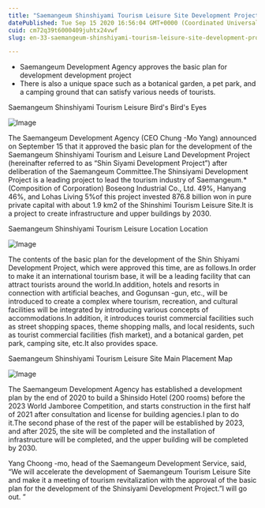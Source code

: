 ```yaml
---
title: "Saemangeum Shinshiyami Tourism Leisure Site Development Project becomes visible"
datePublished: Tue Sep 15 2020 16:56:04 GMT+0000 (Coordinated Universal Time)
cuid: cm72q39t6000409juhtx24vwf
slug: en-33-saemangeum-shinshiyami-tourism-leisure-site-development-project-becomes-visible

---
```



- Saemangeum Development Agency approves the basic plan for development development project
- There is also a unique space such as a botanical garden, a pet park, and a camping ground that can satisfy various needs of tourists.

Saemangeum Shinshiyami Tourism Leisure Bird's Bird's Eyes

![Image](https://cdn.hashnode.com/res/hashnode/image/upload/v1739413834304/daa62108-2ac6-4b6a-a79a-b3a4249aaa4c.png)

The Saemangeum Development Agency (CEO Chung -Mo Yang) announced on September 15 that it approved the basic plan for the development of the Saemangeum Shinshiyami Tourism and Leisure Land Development Project (hereinafter referred to as “Shin Siyami Development Project”) after deliberation of the Saemangeum Committee.The Shinsiyami Development Project is a leading project to lead the tourism industry of Saemangeum.*(Composition of Corporation) Boseong Industrial Co., Ltd. 49%, Hanyang 46%, and Lohas Living 5%of this project invested 876.8 billion won in pure private capital with about 1.9 km2 of the Shinshimi Tourism Leisure Site.It is a project to create infrastructure and upper buildings by 2030.

Saemangeum Shinshiyami Tourism Leisure Location Location

![Image](https://cdn.hashnode.com/res/hashnode/image/upload/v1739413836851/25a6916f-f392-4c96-8795-90e5f9a9b11b.png)

The contents of the basic plan for the development of the Shin Shiyami Development Project, which were approved this time, are as follows.In order to make it an international tourism base, it will be a leading facility that can attract tourists around the world.In addition, hotels and resorts in connection with artificial beaches, and Gogunsan -gun, etc., will be introduced to create a complex where tourism, recreation, and cultural facilities will be integrated by introducing various concepts of accommodations.In addition, it introduces tourist commercial facilities such as street shopping spaces, theme shopping malls, and local residents, such as tourist commercial facilities (fish market), and a botanical garden, pet park, camping site, etc.It also provides space.

Saemangeum Shinshiyami Tourism Leisure Site Main Placement Map

![Image](https://cdn.hashnode.com/res/hashnode/image/upload/v1739413839641/bdb45bd9-d2b0-4c54-9de5-213202bf70bc.png)

The Saemangeum Development Agency has established a development plan by the end of 2020 to build a Shinsido Hotel (200 rooms) before the 2023 World Jamboree Competition, and starts construction in the first half of 2021 after consultation and license for building agencies.I plan to do it.The second phase of the rest of the paper will be established by 2023, and after 2025, the site will be completed and the installation of infrastructure will be completed, and the upper building will be completed by 2030.

Yang Choong -mo, head of the Saemangeum Development Service, said, “We will accelerate the development of Saemangeum Tourism Leisure Site and make it a meeting of tourism revitalization with the approval of the basic plan for the development of the Shinsiyami Development Project.”I will go out. ”